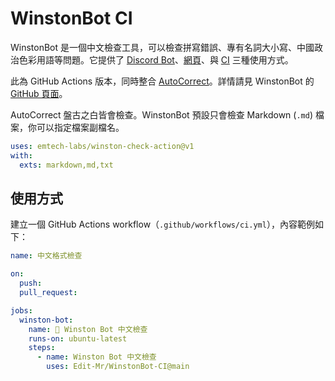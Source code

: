 # WinstonBot CI

WinstonBot 是一個中文檢查工具，可以檢查拼寫錯誤、專有名詞大小寫、中國政治色彩用語等問題。它提供了 [Discord Bot](https://discord.com/oauth2/authorize?client_id=1342364253486846032)、[網頁](https://winston.emtech.cc/)、與 [CI](https://github.com/Edit-Mr/WinstonBot-CI) 三種使用方式。

此為 GitHub Actions 版本，同時整合 [AutoCorrect](https://github.com/huacnlee/autocorrect)。詳情請見 WinstonBot 的 [GitHub 頁面](https://github.com/Edit-Mr/WinstonBot)。

AutoCorrect 盤古之白皆會檢查。WinstonBot 預設只會檢查 Markdown (`.md`) 檔案，你可以指定檔案副檔名。

```yaml
uses: emtech-labs/winston-check-action@v1
with:
  exts: markdown,md,txt
```

## 使用方式

建立一個 GitHub Actions workflow（`.github/workflows/ci.yml`），內容範例如下：

```yml
name: 中文格式檢查

on:
  push:
  pull_request:

jobs:
  winston-bot:
    name: 📰 Winston Bot 中文檢查
    runs-on: ubuntu-latest
    steps:
      - name: Winston Bot 中文檢查
        uses: Edit-Mr/WinstonBot-CI@main
```
